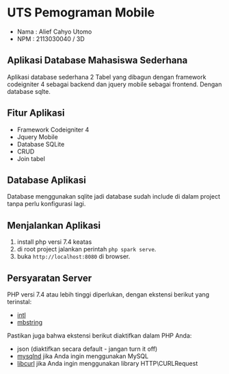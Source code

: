 # UTS Pemograman Mobile
- Nama : Alief Cahyo Utomo
- NPM  : 2113030040 / 3D

## Aplikasi Database Mahasiswa Sederhana
Aplikasi database sederhana 2 Tabel yang dibagun dengan framework codeigniter 4 sebagai backend dan jquery mobile sebagai frontend. Dengan database sqlte.

## Fitur Aplikasi
- Framework Codeigniter 4
- Jquery Mobile
- Database SQLite
- CRUD
- Join tabel

## Database Aplikasi
Database menggunakan sqlite jadi database sudah include di dalam project tanpa perlu konfigurasi lagi.

## Menjalankan Aplikasi
1. install php versi 7.4 keatas
2. di root project jalankan perintah <code>php spark serve</code>.
3. buka <code>http://localhost:8080</code> di browser.

## Persyaratan Server

PHP versi 7.4 atau lebih tinggi diperlukan, dengan ekstensi berikut yang terinstal:

- [intl](http://php.net/manual/id/intl.requirements.php)
- [mbstring](http://php.net/manual/id/mbstring.installation.php)


Pastikan juga bahwa ekstensi berikut diaktifkan dalam PHP Anda:
- json (diaktifkan secara default - jangan turn it off)
- [mysqlnd](http://php.net/manual/id/mysqlnd.install.php) jika Anda ingin menggunakan MySQL
- [libcurl](http://php.net/manual/id/curl.requirements.php) jika Anda ingin menggunakan library HTTP\CURLRequest


